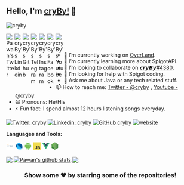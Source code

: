 ## Hello, I'm [cryBy!](https://cryby.dev) 👋

<p align="left"> <img src="https://komarev.com/ghpvc/?username=cryby&label=Views&color=blue&style=plastic" alt="cryby" /> </p>

<a href="https://twitter.com/cryby">
  <img align="left" alt="Pawan's Twitter" width="22px" src="https://cdn.jsdelivr.net/npm/simple-icons@v3/icons/twitter.svg" />
</a>
<a href="https://linkedin.com/in/cryby">
  <img align="left" alt="cryBy's Linkdein" width="22px" src="https://cdn.jsdelivr.net/npm/simple-icons@v3/icons/linkedin.svg" />
</a>
<a href="https://github.com/cryby">
  <img align="left" alt="cryBy's Github" width="22px" src="https://cdn.jsdelivr.net/npm/simple-icons@v3/icons/github.svg" />
</a>
<a href="https://t.me/cryby">
  <img align="left" alt="cryBy's Telegram" width="22px" src="https://cdn.jsdelivr.net/npm/simple-icons@v3/icons/telegram.svg" />
</a>
<a href="https://instagram.com/cryby/">
  <img align="left" alt="cryBy's Instagram" width="22px" src="https://cdn.jsdelivr.net/npm/simple-icons@v3/icons/instagram.svg" />
</a>
<a href="https://www.facebook.com/cryby/">
  <img align="left" alt="cryBy's Facebook" width="22px" src="https://cdn.jsdelivr.net/npm/simple-icons@v3/icons/facebook.svg" />
</a>
<a href="https://www.youtube.com/cryby/">
  <img align="left" alt="cryBy's Youtube" width="22px" src="https://cdn.jsdelivr.net/npm/simple-icons@v3/icons/youtube.svg" />
</a>

<br/>
<br/>



- 🔭 I’m currently working on [OverLand](https://overland.cz/).
- 🌱 I’m currently learning more about SpigotAPI.
- 👯 I’m looking to collaborate on [𝙘𝙧𝙮𝘽𝙮#4380](https://discord.com).
- 🤔 I’m looking for help with Spigot coding.
- 💬 Ask me about Java or any tech related stuff.
- 📫 How to reach me: [Twitter - @cryby](https://twitter.com/imthepk) , [Youtube - @cryby](https://youtube.com/mtechviral)
- 😄 Pronouns: He/His
- ⚡ Fun fact: I spend almost 12 hours listening songs everyday.

[![Twitter: cryby](https://img.shields.io/twitter/follow/cryby?style=social)](https://twitter.com/cryby)
[![Linkedin: cryby](https://img.shields.io/badge/-cryby-blue?style=flat-square&logo=Linkedin&logoColor=white&link=https://www.linkedin.com/in/cryby/)](https://www.linkedin.com/in/imthepk/)
[![GitHub cryby](https://img.shields.io/github/followers/cryby?label=follow&style=social)](https://github.com/cryby)
[![website](https://img.shields.io/badge/PortfolioWebsite-cryby.dev-2648ff?style=flat-square&logo=google-chrome)](https://cryby.dev/)


**Languages and Tools:**  

<code><img height="20" src="https://raw.githubusercontent.com/github/explore/80688e429a7d4ef2fca1e82350fe8e3517d3494d/topics/java/java.png"></code>
<code><img height="20" src="https://raw.githubusercontent.com/github/explore/80688e429a7d4ef2fca1e82350fe8e3517d3494d/topics/dart/dart.png"></code>
<code><img height="20" src="https://raw.githubusercontent.com/github/explore/80688e429a7d4ef2fca1e82350fe8e3517d3494d/topics/android/android.png"></code>
<code><img height="20" src="https://raw.githubusercontent.com/github/explore/80688e429a7d4ef2fca1e82350fe8e3517d3494d/topics/javascript/javascript.png"></code>
<code><img height="20" src="https://raw.githubusercontent.com/github/explore/80688e429a7d4ef2fca1e82350fe8e3517d3494d/topics/vue/vue.png"></code>
<code><img height="20" src="https://raw.githubusercontent.com/github/explore/80688e429a7d4ef2fca1e82350fe8e3517d3494d/topics/nodejs/nodejs.png"></code>    

<a href="https://github.com/cryby">
  <img align="center" src="https://github-readme-stats.vercel.app/api/top-langs/?username=cryby&theme=light&hide_langs_below=1" />
</a>
<a href="https://github.com/cryby">
 <img align="center" src="https://github-readme-stats.vercel.app/api?username=cryby&show_icons=true&theme=light&line_height=27" alt="Pawan's github stats"/>
</a>
<a href="https://github.com/cryby/midecon-private">
 <img align="center" src="https://github-readme-stats.vercel.app/api/pin/?username=cryby&repo=midecon-private&theme=light" />
</a>

<div align="center">

### Show some ❤️ by starring some of the repositories!

</div>
